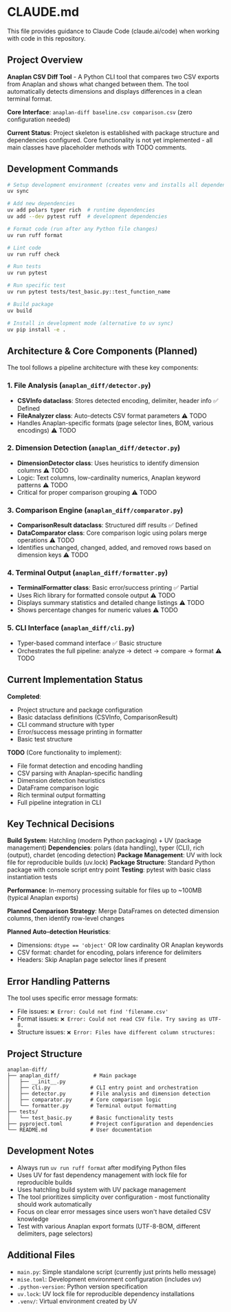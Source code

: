 # CLAUDE.md

This file provides guidance to Claude Code (claude.ai/code) when working with code in this repository.

## Project Overview

**Anaplan CSV Diff Tool** - A Python CLI tool that compares two CSV exports from Anaplan and shows what changed between them. The tool automatically detects dimensions and displays differences in a clean terminal format.

**Core Interface**: `anaplan-diff baseline.csv comparison.csv` (zero configuration needed)

**Current Status**: Project skeleton is established with package structure and dependencies configured. Core functionality is not yet implemented - all main classes have placeholder methods with TODO comments.

## Development Commands

```bash
# Setup development environment (creates venv and installs all dependencies)
uv sync

# Add new dependencies
uv add polars typer rich  # runtime dependencies
uv add --dev pytest ruff  # development dependencies

# Format code (run after any Python file changes)
uv run ruff format

# Lint code
uv run ruff check

# Run tests
uv run pytest

# Run specific test
uv run pytest tests/test_basic.py::test_function_name

# Build package
uv build

# Install in development mode (alternative to uv sync)
uv pip install -e .
```

## Architecture & Core Components (Planned)

The tool follows a pipeline architecture with these key components:

### 1. File Analysis (`anaplan_diff/detector.py`)
- **CSVInfo dataclass**: Stores detected encoding, delimiter, header info ✅ Defined
- **FileAnalyzer class**: Auto-detects CSV format parameters ⚠️ TODO
- Handles Anaplan-specific formats (page selector lines, BOM, various encodings) ⚠️ TODO

### 2. Dimension Detection (`anaplan_diff/detector.py`)
- **DimensionDetector class**: Uses heuristics to identify dimension columns ⚠️ TODO
- Logic: Text columns, low-cardinality numerics, Anaplan keyword patterns ⚠️ TODO
- Critical for proper comparison grouping ⚠️ TODO

### 3. Comparison Engine (`anaplan_diff/comparator.py`)
- **ComparisonResult dataclass**: Structured diff results ✅ Defined
- **DataComparator class**: Core comparison logic using polars merge operations ⚠️ TODO
- Identifies unchanged, changed, added, and removed rows based on dimension keys ⚠️ TODO

### 4. Terminal Output (`anaplan_diff/formatter.py`)
- **TerminalFormatter class**: Basic error/success printing ✅ Partial
- Uses Rich library for formatted console output ⚠️ TODO
- Displays summary statistics and detailed change listings ⚠️ TODO
- Shows percentage changes for numeric values ⚠️ TODO

### 5. CLI Interface (`anaplan_diff/cli.py`)
- Typer-based command interface ✅ Basic structure
- Orchestrates the full pipeline: analyze → detect → compare → format ⚠️ TODO

## Current Implementation Status

**Completed**:
- Project structure and package configuration
- Basic dataclass definitions (CSVInfo, ComparisonResult)  
- CLI command structure with typer
- Error/success message printing in formatter
- Basic test structure

**TODO** (Core functionality to implement):
- File format detection and encoding handling
- CSV parsing with Anaplan-specific handling
- Dimension detection heuristics
- DataFrame comparison logic
- Rich terminal output formatting
- Full pipeline integration in CLI

## Key Technical Decisions

**Build System**: Hatchling (modern Python packaging) + UV (package management)
**Dependencies**: polars (data handling), typer (CLI), rich (output), chardet (encoding detection)
**Package Management**: UV with lock file for reproducible builds (uv.lock)
**Package Structure**: Standard Python package with console script entry point
**Testing**: pytest with basic class instantiation tests

**Performance**: In-memory processing suitable for files up to ~100MB (typical Anaplan exports)

**Planned Comparison Strategy**: Merge DataFrames on detected dimension columns, then identify row-level changes

**Planned Auto-detection Heuristics**:
- Dimensions: `dtype == 'object'` OR low cardinality OR Anaplan keywords
- CSV format: chardet for encoding, polars inference for delimiters  
- Headers: Skip Anaplan page selector lines if present

## Error Handling Patterns

The tool uses specific error message formats:
- File issues: `❌ Error: Could not find 'filename.csv'`
- Format issues: `❌ Error: Could not read CSV file. Try saving as UTF-8.`
- Structure issues: `❌ Error: Files have different column structures:`

## Project Structure

```
anaplan-diff/
├── anaplan_diff/           # Main package
│   ├── __init__.py
│   ├── cli.py             # CLI entry point and orchestration
│   ├── detector.py        # File analysis and dimension detection
│   ├── comparator.py      # Core comparison logic
│   └── formatter.py       # Terminal output formatting
├── tests/
│   └── test_basic.py      # Basic functionality tests
├── pyproject.toml         # Project configuration and dependencies
└── README.md              # User documentation
```

## Development Notes

- Always run `uv run ruff format` after modifying Python files
- Uses UV for fast dependency management with lock file for reproducible builds
- Uses hatchling build system with UV package management
- The tool prioritizes simplicity over configuration - most functionality should work automatically
- Focus on clear error messages since users won't have detailed CSV knowledge
- Test with various Anaplan export formats (UTF-8-BOM, different delimiters, page selectors)

## Additional Files

- `main.py`: Simple standalone script (currently just prints hello message)
- `mise.toml`: Development environment configuration (includes uv)
- `.python-version`: Python version specification  
- `uv.lock`: UV lock file for reproducible dependency installations
- `.venv/`: Virtual environment created by UV